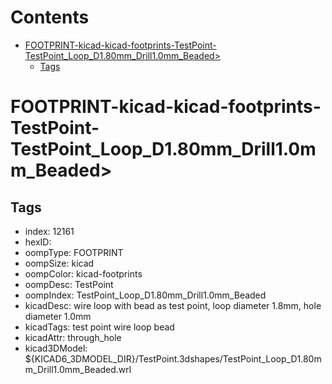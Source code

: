 



Contents
========

* [FOOTPRINT-kicad-kicad-footprints-TestPoint-TestPoint_Loop_D1.80mm_Drill1.0mm_Beaded>](#footprint-kicad-kicad-footprints-testpoint-testpoint_loop_d180mm_drill10mm_beaded)
	* [Tags](#tags)

# FOOTPRINT-kicad-kicad-footprints-TestPoint-TestPoint_Loop_D1.80mm_Drill1.0mm_Beaded>

## Tags

- index: 12161
- hexID: 
- oompType: FOOTPRINT
- oompSize: kicad
- oompColor: kicad-footprints
- oompDesc: TestPoint
- oompIndex: TestPoint_Loop_D1.80mm_Drill1.0mm_Beaded
- kicadDesc: wire loop with bead as test point, loop diameter 1.8mm, hole diameter 1.0mm
- kicadTags: test point wire loop bead
- kicadAttr: through_hole
- kicad3DModel: ${KICAD6_3DMODEL_DIR}/TestPoint.3dshapes/TestPoint_Loop_D1.80mm_Drill1.0mm_Beaded.wrl
